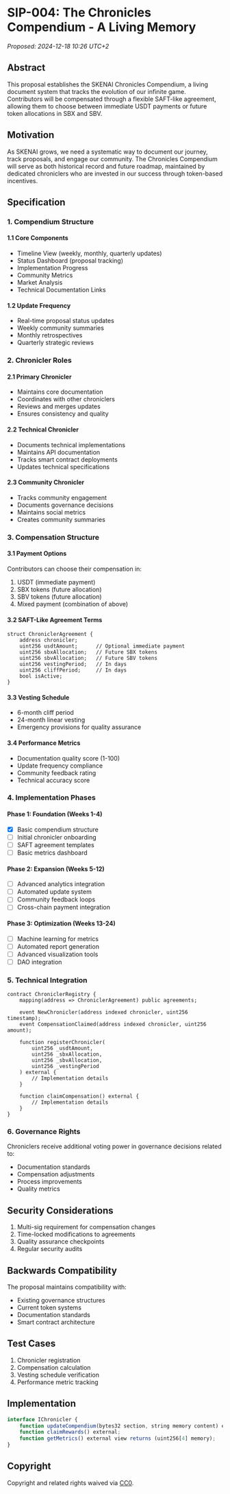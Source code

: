 # SIP-004: The Chronicles Compendium - A Living Memory

*Proposed: 2024-12-18 10:26 UTC+2*

## Abstract

This proposal establishes the SKENAI Chronicles Compendium, a living document system that tracks the evolution of our infinite game. Contributors will be compensated through a flexible SAFT-like agreement, allowing them to choose between immediate USDT payments or future token allocations in SBX and SBV.

## Motivation

As SKENAI grows, we need a systematic way to document our journey, track proposals, and engage our community. The Chronicles Compendium will serve as both historical record and future roadmap, maintained by dedicated chroniclers who are invested in our success through token-based incentives.

## Specification

### 1. Compendium Structure

#### 1.1 Core Components
- Timeline View (weekly, monthly, quarterly updates)
- Status Dashboard (proposal tracking)
- Implementation Progress
- Community Metrics
- Market Analysis
- Technical Documentation Links

#### 1.2 Update Frequency
- Real-time proposal status updates
- Weekly community summaries
- Monthly retrospectives
- Quarterly strategic reviews

### 2. Chronicler Roles

#### 2.1 Primary Chronicler
- Maintains core documentation
- Coordinates with other chroniclers
- Reviews and merges updates
- Ensures consistency and quality

#### 2.2 Technical Chronicler
- Documents technical implementations
- Maintains API documentation
- Tracks smart contract deployments
- Updates technical specifications

#### 2.3 Community Chronicler
- Tracks community engagement
- Documents governance decisions
- Maintains social metrics
- Creates community summaries

### 3. Compensation Structure

#### 3.1 Payment Options
Contributors can choose their compensation in:
1. USDT (immediate payment)
2. SBX tokens (future allocation)
3. SBV tokens (future allocation)
4. Mixed payment (combination of above)

#### 3.2 SAFT-Like Agreement Terms
```solidity
struct ChroniclerAgreement {
    address chronicler;
    uint256 usdtAmount;      // Optional immediate payment
    uint256 sbxAllocation;   // Future SBX tokens
    uint256 sbvAllocation;   // Future SBV tokens
    uint256 vestingPeriod;   // In days
    uint256 cliffPeriod;     // In days
    bool isActive;
}
```

#### 3.3 Vesting Schedule
- 6-month cliff period
- 24-month linear vesting
- Emergency provisions for quality assurance

#### 3.4 Performance Metrics
- Documentation quality score (1-100)
- Update frequency compliance
- Community feedback rating
- Technical accuracy score

### 4. Implementation Phases

#### Phase 1: Foundation (Weeks 1-4)
- [x] Basic compendium structure
- [ ] Initial chronicler onboarding
- [ ] SAFT agreement templates
- [ ] Basic metrics dashboard

#### Phase 2: Expansion (Weeks 5-12)
- [ ] Advanced analytics integration
- [ ] Automated update system
- [ ] Community feedback loops
- [ ] Cross-chain payment integration

#### Phase 3: Optimization (Weeks 13-24)
- [ ] Machine learning for metrics
- [ ] Automated report generation
- [ ] Advanced visualization tools
- [ ] DAO integration

### 5. Technical Integration

```solidity
contract ChroniclerRegistry {
    mapping(address => ChroniclerAgreement) public agreements;
    
    event NewChronicler(address indexed chronicler, uint256 timestamp);
    event CompensationClaimed(address indexed chronicler, uint256 amount);
    
    function registerChronicler(
        uint256 _usdtAmount,
        uint256 _sbxAllocation,
        uint256 _sbvAllocation,
        uint256 _vestingPeriod
    ) external {
        // Implementation details
    }
    
    function claimCompensation() external {
        // Implementation details
    }
}
```

### 6. Governance Rights

Chroniclers receive additional voting power in governance decisions related to:
- Documentation standards
- Compensation adjustments
- Process improvements
- Quality metrics

## Security Considerations

1. Multi-sig requirement for compensation changes
2. Time-locked modifications to agreements
3. Quality assurance checkpoints
4. Regular security audits

## Backwards Compatibility

The proposal maintains compatibility with:
- Existing governance structures
- Current token systems
- Documentation standards
- Smart contract architecture

## Test Cases

1. Chronicler registration
2. Compensation calculation
3. Vesting schedule verification
4. Performance metric tracking

## Implementation

```typescript
interface IChronicler {
    function updateCompendium(bytes32 section, string memory content) external;
    function claimRewards() external;
    function getMetrics() external view returns (uint256[4] memory);
}
```

## Copyright

Copyright and related rights waived via [CC0](https://creativecommons.org/publicdomain/zero/1.0/).
